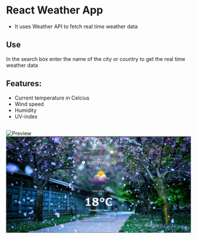 # React Weather App

- It uses Weather API to fetch real time weather data

## Use

In the search box enter the name of the city or country to get the real time weather data

## Features:

- Current temperature in Celcius
- Wind speed
- Humidity
- UV-index

## 


![Preview](https://weather-prdp99.vercel.app/) ![React Weather App](https://github.com/prdp99/weather-app-react/blob/main/public/weather-app.png)
